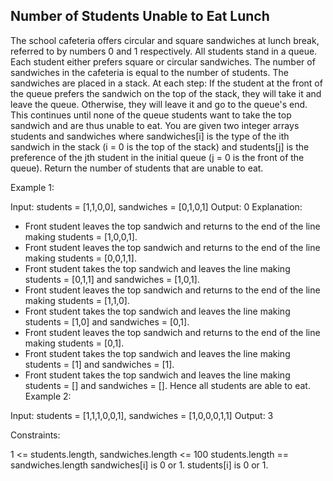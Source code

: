 ## Number of Students Unable to Eat Lunch

The school cafeteria offers circular and square sandwiches at lunch break, referred to by numbers 0 and 1 respectively. All students stand in a queue.
Each student either prefers square or circular sandwiches.
The number of sandwiches in the cafeteria is equal to the number of students. The sandwiches are placed in a stack. At each step:
If the student at the front of the queue prefers the sandwich on the top of the stack, they will take it and leave the queue.
Otherwise, they will leave it and go to the queue's end.
This continues until none of the queue students want to take the top sandwich and are thus unable to eat.
You are given two integer arrays students and sandwiches where sandwiches[i] is the type of the i​​​​​​th sandwich in the stack (i = 0 is the top of the stack) 
and students[j] is the preference of the j​​​​​​th student in the initial queue (j = 0 is the front of the queue). Return the number of students that are unable to eat.

 

Example 1:

Input: students = [1,1,0,0], sandwiches = [0,1,0,1]
Output: 0 
Explanation:
- Front student leaves the top sandwich and returns to the end of the line making students = [1,0,0,1].
- Front student leaves the top sandwich and returns to the end of the line making students = [0,0,1,1].
- Front student takes the top sandwich and leaves the line making students = [0,1,1] and sandwiches = [1,0,1].
- Front student leaves the top sandwich and returns to the end of the line making students = [1,1,0].
- Front student takes the top sandwich and leaves the line making students = [1,0] and sandwiches = [0,1].
- Front student leaves the top sandwich and returns to the end of the line making students = [0,1].
- Front student takes the top sandwich and leaves the line making students = [1] and sandwiches = [1].
- Front student takes the top sandwich and leaves the line making students = [] and sandwiches = [].
Hence all students are able to eat.
Example 2:

Input: students = [1,1,1,0,0,1], sandwiches = [1,0,0,0,1,1]
Output: 3
 

Constraints:

1 <= students.length, sandwiches.length <= 100
students.length == sandwiches.length
sandwiches[i] is 0 or 1.
students[i] is 0 or 1.
